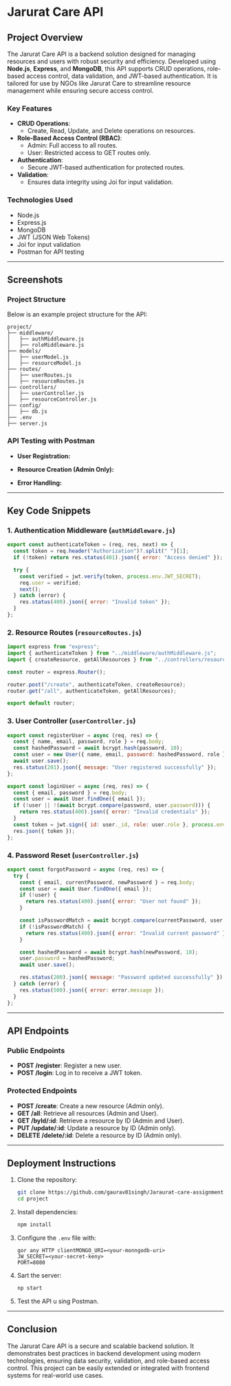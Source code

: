 # Jarurat Care API

## Project Overview

The Jarurat Care API is a backend solution designed for managing resources and users with robust security and efficiency. Developed using **Node.js**, **Express**, and **MongoDB**, this API supports CRUD operations, role-based access control, data validation, and JWT-based authentication. It is tailored for use by NGOs like Jarurat Care to streamline resource management while ensuring secure access control.

### Key Features

- **CRUD Operations**:
  - Create, Read, Update, and Delete operations on resources.
- **Role-Based Access Control (RBAC)**:
  - Admin: Full access to all routes.
  - User: Restricted access to GET routes only.
- **Authentication**:
  - Secure JWT-based authentication for protected routes.
- **Validation**:
  - Ensures data integrity using Joi for input validation.

### Technologies Used

- Node.js
- Express.js
- MongoDB
- JWT (JSON Web Tokens)
- Joi for input validation
- Postman for API testing

---

## Screenshots

### Project Structure

Below is an example project structure for the API:

```
project/
├── middleware/
│   ├── authMiddleware.js
│   ├── roleMiddleware.js
├── models/
│   ├── userModel.js
│   ├── resourceModel.js
├── routes/
│   ├── userRoutes.js
│   ├── resourceRoutes.js
├── controllers/
│   ├── userController.js
│   ├── resourceController.js
├── config/
│   ├── db.js
├── .env
├── server.js
```

### API Testing with Postman

- **User Registration:**

- **Resource Creation (Admin Only):**

- **Error Handling:**

---

## Key Code Snippets

### 1. Authentication Middleware (`authMiddleware.js`)

```javascript
export const authenticateToken = (req, res, next) => {
  const token = req.header("Authorization")?.split(" ")[1];
  if (!token) return res.status(401).json({ error: "Access denied" });

  try {
    const verified = jwt.verify(token, process.env.JWT_SECRET);
    req.user = verified;
    next();
  } catch (error) {
    res.status(400).json({ error: "Invalid token" });
  }
};
```

### 2. Resource Routes (`resourceRoutes.js`)

```javascript
import express from "express";
import { authenticateToken } from "../middleware/authMiddleware.js";
import { createResource, getAllResources } from "../controllers/resourceController.js";

const router = express.Router();

router.post("/create", authenticateToken, createResource);
router.get("/all", authenticateToken, getAllResources);

export default router;
```

### 3. User Controller (`userController.js`)

```javascript
export const registerUser = async (req, res) => {
  const { name, email, password, role } = req.body;
  const hashedPassword = await bcrypt.hash(password, 10);
  const user = new User({ name, email, password: hashedPassword, role });
  await user.save();
  res.status(201).json({ message: "User registered successfully" });
};

export const loginUser = async (req, res) => {
  const { email, password } = req.body;
  const user = await User.findOne({ email });
  if (!user || !(await bcrypt.compare(password, user.password))) {
    return res.status(400).json({ error: "Invalid credentials" });
  }
  const token = jwt.sign({ id: user._id, role: user.role }, process.env.JWT_SECRET, { expiresIn: "1h" });
  res.json({ token });
};
```

### 4. Password Reset (`userController.js`)

```javascript
export const forgotPassword = async (req, res) => {
  try {
    const { email, currentPassword, newPassword } = req.body;
    const user = await User.findOne({ email });
    if (!user) {
      return res.status(400).json({ error: "User not found" });
    }

    const isPasswordMatch = await bcrypt.compare(currentPassword, user.password);
    if (!isPasswordMatch) {
      return res.status(400).json({ error: "Invalid current password" });
    }

    const hashedPassword = await bcrypt.hash(newPassword, 10);
    user.password = hashedPassword;
    await user.save();

    res.status(200).json({ message: "Password updated successfully" });
  } catch (error) {
    res.status(500).json({ error: error.message });
  }
};
```

---

## API Endpoints

### Public Endpoints

- **POST /register**: Register a new user.
- **POST /login**: Log in to receive a JWT token.

### Protected Endpoints

- **POST /create**: Create a new resource (Admin only).
- **GET /all**: Retrieve all resources (Admin and User).
- **GET /byId/:id**: Retrieve a resource by ID (Admin and User).
- **PUT /update/:id**: Update a resource by ID (Admin only).
- **DELETE /delete/:id**: Delete a resource by ID (Admin only).

---

## Deployment Instructions

1. Clone the repository:

   ```bash
   git clone https://github.com/gaurav01singh/Jaraurat-care-assignment
   cd project
   ```

2. Install dependencies:

   ```bash
   npm install
   ```

3. Configure the `.env` file with:

   ```env
   gor any HTTP clientMONGO_URI=<your-monngodb-uri>
   JW_SECRET=<your-secret-keny>
   PORT=8080
   ```

4. Sart the server:

   ```bash
   np start
   ```

5. Test the API u sing Postman.

---

## Conclusion

The Jarurat Care API is a secure and scalable backend solution. It demonstrates best practices in backend development using modern technologies, ensuring data security, validation, and role-based access control. This project can be easily extended or integrated with frontend systems for real-world use cases.

